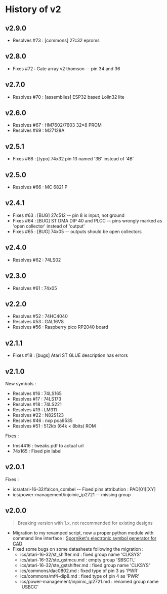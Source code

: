 # History of v2

## v2.9.0

* Resolves #73 : [commons] 27c32 eproms

## v2.8.0

* Fixes #72 : Gate array v2 thomson -- pin 34 and 36

## v2.7.0

* Resolves #70 : [assemblies] ESP32 based Lolin32 lite

## v2.6.0

* Resolves #67 : HM7602/7603 32×8 PROM
* Resolves #69 : M27128A

## v2.5.1

* Fixes #68 : [typo] 74x32 pin 13 named '3B' instead of '4B'

## v2.5.0

* Resolves #66 : MC 6821 P

## v2.4.1

* Fixes #63 : [BUG] 27c512 -- pin 8 is input, not ground
* Fixes #64 : [BUG] ST DMA DIP 40 and PLCC -- pins wrongly marked as 'open collector' instead of 'output'
* Fixes #65 : [BUG] 74x05 -- outputs should be open collectors

## v2.4.0

* Resolves #62 : 74LS02

## v2.3.0

* Resolves #61 : 74x05

## v2.2.0

* Resolves #52 : 74HC4040
* Resolves #53 : GAL16V8
* Resolves #56 : Raspberry pico RP2040 board

## v2.1.1

* Fixes #18 : [bugs] Atari ST GLUE description has errors

## v2.1.0

New symbols :

* Resolves #16 : 74LS165
* Resolves #17 : 74LS173
* Resolves #18 : 74LS221
* Resolves #19 : LM311
* Resolves #22 : N82S123
* Resolves #46 : nxp pca9535
* Resolves #51 : 512kb (64k × 8bits) ROM

Fixes :

* tms4416 : tweaks pdf to actual url
* 74x165 : Fixed pin label

## v2.0.1

Fixes :

* ics/atari-16-32/falcon_combel -- Fixed pins attribution : PAD[01][XY]
* ics/power-management/injoinic_ip2721 -- missing group

## v2.0.0

> Breaking version with 1.x, not recommended for existing designs

* Migration to my revamped script, now a proper python module with command line interface : [Sporniket's electronic symbol generator for CAD](https://pypi.org/project/electronic-symbol-generator-for-cad-by-sporniket/)
* Fixed some bugs on some datasheets following the migration :
  * ics/atari-16-32/st_shifter.md : fixed group name 'CLKSYS'
  * ics/atari-16-32/ste_gstmcu.md : empty group 'SBSCTL'
  * ics/atari-16-32/ste_gstshifter.md : fixed group name 'CLKSYS'
  * ics/commons/dac0802.md : fixed type of pin 3 as 'PWR'
  * ics/commons/mf4-dip8.md : fixed type of pin 4 as 'PWR'
  * ics/power-management/injoinic_ip2721.md : renamed group name 'USBCC'

